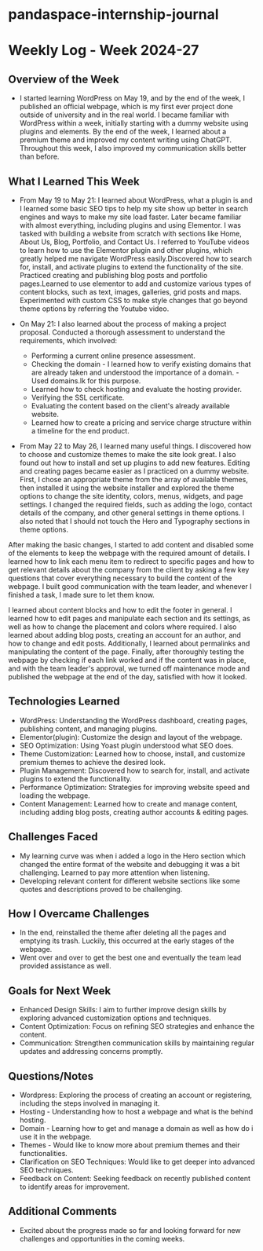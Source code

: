 # pandaspace-internship-journal

# Weekly Log - Week 2024-27

## Overview of the Week
- I started learning WordPress on May 19, and by the end of the week, I published an official webpage, which is my first ever project done outside of university and in the real world. I became familiar with WordPress within a week, initially starting with a dummy website using plugins and elements. By the end of the week, I learned about a premium theme and improved my content writing using ChatGPT. Throughout this week, I also improved my communication skills better than before.

## What I Learned This Week 
- From May 19 to May 21: I learned about WordPress, what a plugin is and I learned some basic SEO tips to help my site show up better in search engines and ways to make my site load faster. Later became familiar with almost everything, including plugins and using Elementor. I was tasked with building a website from scratch with sections like Home, About Us, Blog, Portfolio, and Contact Us. I referred to YouTube videos to learn how to use the Elementor plugin and other plugins, which greatly helped me navigate WordPress easily.Discovered how to search for, install, and activate plugins to extend the functionality of the site. Practiced creating and publishing blog posts and portfolio pages.Learned to use elementor to add and customize various types of content blocks, such as text, images, galleries, grid posts and maps. Experimented with custom CSS to make style changes that go beyond theme options by referring the Youtube video.

- On May 21: I also learned about the process of making a project proposal. Conducted a thorough assessment to understand the requirements, which involved:
    - Performing a current online presence assessment.
    - Checking the domain - I learned how to verify existing domains that are already taken and understood the importance of a domain. - Used domains.lk for this purpose.
    - Learned how to check hosting and evaluate the hosting provider.
    - Verifying the SSL certificate.
    - Evaluating the content based on the client's already available website.
    - Learned how to create a pricing and service charge structure within a timeline for the end product.

- From May 22 to May 26, I learned many useful things. I discovered how to choose and customize themes to make the site look great. I also found out how to install and set up plugins to add new features. Editing and creating pages became easier as I practiced on a dummy website. First, I chose an appropriate theme from the array of available themes, then installed it using the website installer and explored the theme options to change the site identity, colors, menus, widgets, and page settings. I changed the required fields, such as adding the logo, contact details of the company, and other general settings in theme options. I also noted that I should not touch the Hero and Typography sections in theme options.

After making the basic changes, I started to add content and disabled some of the elements to keep the webpage with the required amount of details. I learned how to link each menu item to redirect to specific pages and how to get relevant details about the company from the client by asking a few key questions that cover everything necessary to build the content of the webpage. I built good communication with the team leader, and whenever I finished a task, I made sure to let them know.

I learned about content blocks and how to edit the footer in general. I learned how to edit pages and manipulate each section and its settings, as well as how to change the placement and colors where required. I also learned about adding blog posts, creating an account for an author, and how to change and edit posts. Additionally, I learned about permalinks and manipulating the content of the page. Finally, after thoroughly testing the webpage by checking if each link worked and if the content was in place, and with the team leader's approval, we turned off maintenance mode and published the webpage at the end of the day, satisfied with how it looked.


## Technologies Learned 
- WordPress: Understanding the WordPress dashboard, creating pages, publishing content, and managing plugins.
- Elementor(plugin): Customize the design and layout of the webpage.
- SEO Optimization: Using Yoast plugin understood what SEO does.
- Theme Customization: Learned how to choose, install, and customize premium themes to achieve the desired look.
- Plugin Management: Discovered how to search for, install, and activate plugins to extend the functionality.
- Performance Optimization: Strategies for improving website speed and loading the webpage.
- Content Management: Learned how to create and manage content, including adding blog posts, creating author accounts & editing pages.

## Challenges Faced
- My learning curve was when i added a logo in the Hero section which changed the entire format of the website and debugging it was a bit challenging. Learned to pay more attention when listening.
-  Developing relevant content for different website sections like some quotes and descriptions proved to be challenging. 

## How I Overcame Challenges
- In the end, reinstalled the theme after deleting all the pages and emptying its trash. Luckily, this occurred at the early stages of the webpage.
- Went over and over to get the best one and eventually the team lead provided assistance as well. 

## Goals for Next Week 
- Enhanced Design Skills: I aim to further improve design skills by exploring advanced customization options and techniques.
- Content Optimization: Focus on refining SEO strategies and enhance the content.
- Communication: Strengthen communication skills by maintaining regular updates and addressing concerns promptly.

## Questions/Notes
- Wordpress: Exploring the process of creating an account or registering, including the steps involved in managing it.
- Hosting - Understanding how to host a webpage and what is the behind hosting.
- Domain - Learning how to get and manage a domain as well as how do i use it in the webpage.
- Themes - Would like to know more about premium themes and their functionalities.
- Clarification on SEO Techniques: Would like to get deeper into advanced SEO techniques.
- Feedback on Content: Seeking feedback on recently published content to identify areas for improvement.

## Additional Comments
- Excited about the progress made so far and looking forward for new challenges and opportunities in the coming weeks.



